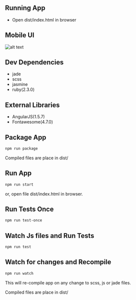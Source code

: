 ## Running App
- Open dist/index.html in browser

## Mobile UI
![alt text](https://raw.githubusercontent.com/nishants/star-wars/master/docs/demo/mobile.gif)

## Dev Dependencies
  - jade
  - scss
  - jasmine
  - ruby(2.3.0)


## External Libraries
  - AngularJS(1.5.7)
  - Fontawesome(4.7.0)


## Package App
```bash
npm run package
```
Compiled files are place in dist/

## Run App
```bash
npm run start
```
or, open file dist/index.html in browser.

## Run Tests Once
```bash
npm run test-once
```

## Watch Js files and Run Tests
```bash
npm run test
```


## Watch for changes and Recompile
```bash
npm run watch
```
This will re-compile app on any change to scss, js or jade files.

Compiled files are place in dist/

